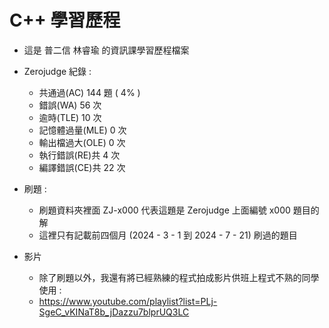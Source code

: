 ﻿# C++ 學習歷程
- 這是 普二信 林睿瑜 的資訊課學習歷程檔案

- Zerojudge 紀錄 :
   - 共通過(AC) 144 題 ( 4% )
   - 錯誤(WA) 56 次
   - 逾時(TLE) 10 次
   - 記憶體過量(MLE) 0 次
   - 輸出檔過大(OLE) 0 次
   - 執行錯誤(RE)共 4 次
   - 編譯錯誤(CE)共 22 次
    
- 刷題 :
   - 刷題資料夾裡面 ZJ-x000 代表這題是 Zerojudge 上面編號 x000 題目的解
   - 這裡只有記載前四個月 (2024 - 3 - 1 到 2024 - 7 - 21) 刷過的題目

- 影片
   - 除了刷題以外，我還有將已經熟練的程式拍成影片供班上程式不熟的同學使用 :
   - https://www.youtube.com/playlist?list=PLj-SgeC_vKINaT8b_jDazzu7blprUQ3LC 
